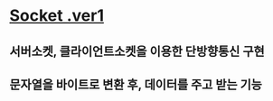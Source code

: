 # [Socket .ver1](z.doc/Socket설계서.md)

## 서버소켓, 클라이언트소켓을 이용한 단방향통신 구현

## 문자열을 바이트로 변환 후, 데이터를 주고 받는 기능